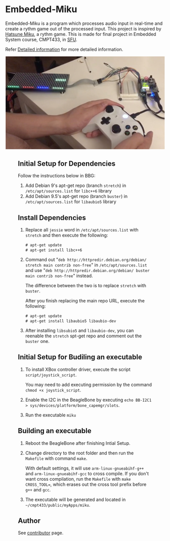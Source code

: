 # Embedded-Miku

Embedded-Miku is a program which processes audio input in real-time and create a rythm game out of the processed input. This project is inspired by [Hatsune Miku](https://en.wikipedia.org/wiki/Hatsune_Miku), a rythm game. This is made for final project in Embedded System course, CMPT433, in [SFU](https://www.sfu.ca/).

Refer [Detailed information](https://github.com/AndyZZH/Embedded-Miku/blob/master/demo/WRITE_UP.pdf) for more detailed information.

![alt text](https://github.com/AndyZZH/Embedded-Miku/blob/master/demo/demo.png)
<Figure 1: The picture of playing Embedded-Miku>

## Initial Setup for Dependencies

Follow the instructions below in BBG:

1. Add Debian 9's apt-get repo (branch `stretch`) in `/etc/apt/sources.list` for `libc++6` library
2. Add Debian 9.5's apt-get repo (branch `buster`) in `/etc/apt/sources.list` for `libaubio5` library

## Install Dependencies 

1. Replace all `jessie` word in `/etc/apt/sources.list` with `stretch` and then execute the following:
   ```
   # apt-get update
   # apt-get install libc++6
   ```

2. Command out "`deb http://httpredir.debian.org/debian/ stretch main contrib non-free`" in `/etc/apt/sources.list` and use "`deb http://httpredir.debian.org/debian/ buster main contrib non-free`" instead. 

    The difference between the two is to replace `stretch` with `buster`. 

    After you finish replacing the main repo URL, execute the following: 

    ```
    # apt-get update
    # apt-get install libaubio5 libaubio-dev
    ```

3. After installing `libsubio5` and `libaubio-dev`, you can reenable the `stretch` spt-get repo and comment out the `buster` one. 

## Initial Setup for Budiling an executable

1. To install XBox controller driver, execute the script `script/joystick_script`.

   You may need to add executing permission by the command `chmod +x joystick_script`.

2. Enable the I2C in the BeagleBone by executing `echo BB-I2C1 > sys/devices/platform/bone_capemgr/slots`. 

3. Run the executable `miku` 


## Building an executable

1. Reboot the BeagleBone after finishing Intial Setup. 

2. Change directory to the root folder and then run the `Makefile` with command `make`. 

   With default settings, it will use `arm-linux-gnueabihf-g++` and `arm-linux-gnueabihf-gcc` to cross compile. 
   If you don't want cross compilation, run the `Makefile` with `make CROSS_TOOL=`, which erases out the cross tool prefix before `g++` and `gcc`.

3. The executable will be generated and located in `~/cmpt433/public/myApps/miku`. 

## Author

See [contributor](https://github.com/AndyZZH/Embedded-Miku/graphs/contributors) page.
